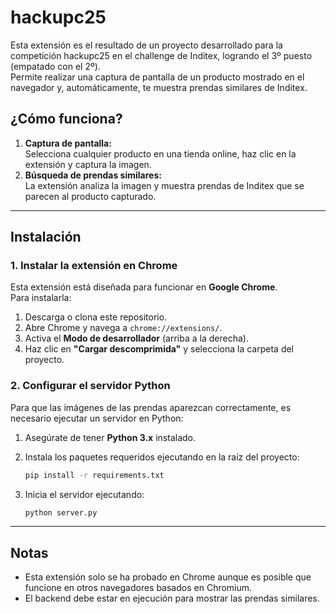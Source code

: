 # hackupc25

Esta extensión es el resultado de un proyecto desarrollado para la competición hackupc25 en el challenge de Inditex, logrando el 3º puesto (empatado con el 2º).  
Permite realizar una captura de pantalla de un producto mostrado en el navegador y, automáticamente, te muestra prendas similares de Inditex.

## ¿Cómo funciona?

1. **Captura de pantalla:**  
   Selecciona cualquier producto en una tienda online, haz clic en la extensión y captura la imagen.
2. **Búsqueda de prendas similares:**  
   La extensión analiza la imagen y muestra prendas de Inditex que se parecen al producto capturado.

---

## Instalación

### 1. Instalar la extensión en Chrome

Esta extensión está diseñada para funcionar en **Google Chrome**.  
Para instalarla:

1. Descarga o clona este repositorio.
2. Abre Chrome y navega a `chrome://extensions/`.
3. Activa el **Modo de desarrollador** (arriba a la derecha).
4. Haz clic en **"Cargar descomprimida"** y selecciona la carpeta del proyecto.

### 2. Configurar el servidor Python

Para que las imágenes de las prendas aparezcan correctamente, es necesario ejecutar un servidor en Python:

1. Asegúrate de tener **Python 3.x** instalado.
2. Instala los paquetes requeridos ejecutando en la raíz del proyecto:

   ```bash
   pip install -r requirements.txt
   ```

3. Inicia el servidor ejecutando:

   ```bash
   python server.py
   ```
---

## Notas

- Esta extensión solo se ha probado en Chrome aunque es posible que funcione en otros navegadores basados en Chromium.
- El backend debe estar en ejecución para mostrar las prendas similares.
